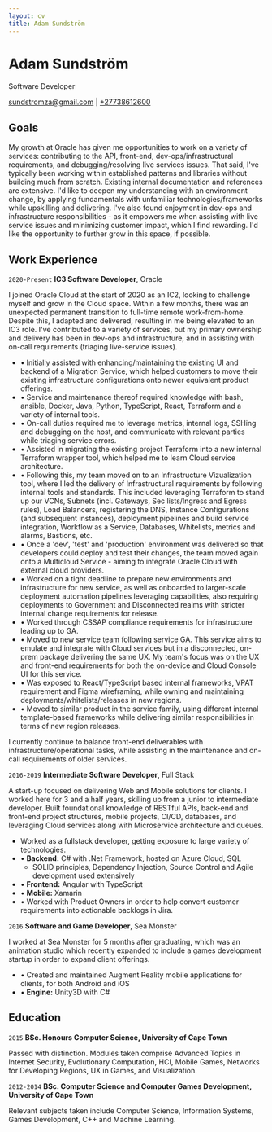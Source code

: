 ```yaml
---
layout: cv
title: Adam Sundström
---
```

# Adam Sundström
Software Developer

<div id="webaddress">
<a href="mailto:sundstromza@gmail.com">sundstromza@gmail.com</a>
| <a href="tel:+27738612600">+27738612600</a>
</div>

## Goals

My growth at Oracle has given me opportunities to work on a variety of services: contributing to the API, front-end, dev-ops/infrastructural requirements, and debugging/resolving live services issues. That said, I've typically been working within established patterns and libraries without building much from scratch. Existing internal documentation and references are extensive. I'd like to deepen my understanding with an environment change, by applying fundamentals with unfamiliar technologies/frameworks while upskilling and delivering. I've also found enjoyment in dev-ops and infrastructure responsibilities - as it empowers me when assisting with live service issues and minimizing customer impact, which I find rewarding. I'd like the opportunity to further grow in this space, if possible.

## Work Experience

`2020-Present`
__IC3 Software Developer__, Oracle

I joined Oracle Cloud at the start of 2020 as an IC2, looking to challenge myself and grow in the Cloud space. Within a few months, there was an unexpected permanent transition to full-time remote work-from-home. Despite this, I adapted and delivered, resulting in me being elevated to an IC3 role. I've contributed to a variety of services, but my primary ownership and delivery has been in dev-ops and infrastructure, and in assisting with on-call requirements (triaging live-service issues). 
- • Initially assisted with enhancing/maintaining the existing UI and backend of a Migration Service, which helped customers to move their existing infrastructure configurations onto newer equivalent product offerings.
- • Service and maintenance thereof required knowledge with bash, ansible, Docker, Java, Python, TypeScript, React, Terraform and a variety of internal tools.
- • On-call duties required me to leverage metrics, internal logs, SSHing and debugging on the host, and communicate with relevant parties while triaging service errors.
- • Assisted in migrating the existing project Terraform into a new internal Terraform wrapper tool, which helped me to learn Cloud service architecture.
- • Following this, my team moved on to an Infrastructure Vizualization tool, where I led the delivery of Infrastructural requirements by following internal tools and standards. This included leveraging Terraform to stand up our VCNs, Subnets (incl. Gateways, Sec lists/Ingress and Egress rules), Load Balancers, registering the DNS, Instance Configurations (and subsequent instances), deployment pipelines and build service integration, Workflow as a Service, Databases, Whitelists, metrics and alarms, Bastions, etc.
- • Once a 'dev', 'test' and 'production' environment was delivered so that developers could deploy and test their changes, the team moved again onto a Multicloud Service - aiming to  integrate Oracle Cloud with external cloud providers.
- • Worked on a tight deadline to prepare new environments and infrastructure for new service, as well as onboarded to larger-scale deployment automation pipelines leveraging capabilities, also requiring deployments to Government and Disconnected realms with stricter internal change requirements for release.
- • Worked through CSSAP compliance requirements for infrastructure leading up to GA.
- • Moved to new service team following service GA. This service aims to emulate and integrate with Cloud services but in a disconnected, on-prem package delivering the same UX. My team's focus was on the UX and front-end requirements for both the on-device and Cloud Console UI for this service. 
- • Was exposed to React/TypeScript based internal frameworks, VPAT requirement and Figma wireframing, while owning and maintaining deployments/whitelists/releases in new regions.
- • Moved to similar product in the service family, using different internal template-based frameworks while delivering similar responsibilities in terms of new region releases.

I currently continue to balance front-end deliverables with infrastructure/operational tasks, while assisting in the maintenance and on-call requirements of older services.

`2016-2019`
__Intermediate Software Developer__, Full Stack

A start-up focused on delivering Web and Mobile solutions for clients. I worked here for 3 and a half years, skilling up from a junior to intermediate developer. Built foundational knowledge of RESTful APIs, back-end and front-end project structures, mobile projects, CI/CD, databases, and leveraging Cloud services along with Microservice architecture and queues.
- Worked as a fullstack developer, getting exposure to large variety of technologies.
- • __Backend:__ C# with .Net Framework, hosted on Azure Cloud, SQL
  - SOLID principles, Dependency Injection, Source Control and Agile development used extensively
- • __Frontend:__ Angular with TypeScript
- • __Mobile:__ Xamarin
- • Worked with Product Owners in order to help convert customer requirements into actionable backlogs in Jira.

`2016`
__Software and Game Developer__, Sea Monster

I worked at Sea Monster for 5 months after graduating, which was an animation studio which recently expanded to include a games development startup in order to expand client offerings.
- • Created and maintained Augment Reality mobile applications for clients, for both Android and iOS
- • __Engine:__ Unity3D with C#

## Education

`2015`
__BSc. Honours Computer Science, University of Cape Town__

Passed with distinction. Modules taken comprise Advanced Topics in Internet Security,
Evolutionary Computation, HCI, Mobile Games, Networks for Developing Regions, UX in
Games, and Visualization.

`2012-2014`
__BSc. Computer Science and Computer Games Development, University of Cape Town__

Relevant subjects taken include Computer Science, Information Systems, Games Development, C++ and Machine Learning.

<!-- ### Footer
Last updated: March 2024 -->


